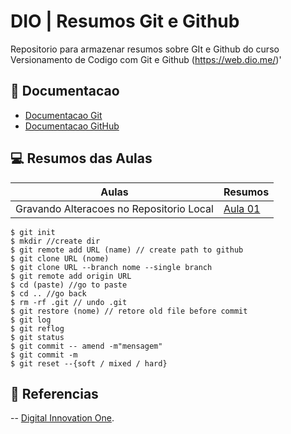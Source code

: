 
# DIO | Resumos Git e Github

Repositorio para armazenar resumos sobre GIt e Github do curso Versionamento de Codigo com Git e Github (https://web.dio.me/)'

## 📑 Documentacao
- [Documentacao Git](https://git-scm.com/doc)
- [Documentacao GitHub](https://docs.github.com/)

## 💻 Resumos das Aulas
| Aulas | Resumos |
| -----| ---------|
|Gravando Alteracoes no Repositorio Local |[Aula 01](https://web.dio.me/track/coding-the-future-xp-full-stack-developer/course/406684a4-396d-4160-94b9-ead934e18564/learning/599dd3dd-d189-474f-a55c-22f37b4472da?autoplay=1)|


```
$ git init
$ mkdir //create dir
$ git remote add URL (name) // create path to github
$ git clone URL (nome)
$ git clone URL --branch nome --single branch
$ git remote add origin URL
$ cd (paste) //go to paste
$ cd .. //go back
$ rm -rf .git // undo .git 
$ git restore (nome) // retore old file before commit
$ git log
$ git reflog
$ git status
$ git commit -- amend -m"mensagem"
$ git commit -m
$ git reset --{soft / mixed / hard}
```

## 🔎 Referencias
-- [Digital Innovation One]().
